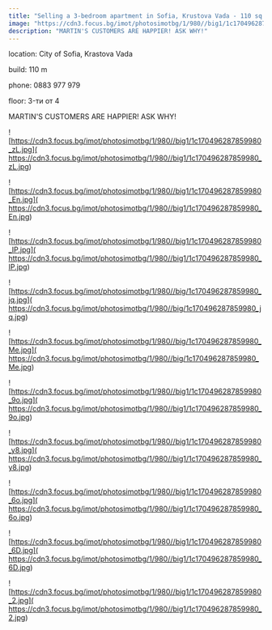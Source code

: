 ```yaml
---
title: "Selling a 3-bedroom apartment in Sofia, Krustova Vada - 110 sq.m / 241,000 EUR :: imot.bg Advertisement"
image: "https://cdn3.focus.bg/imot/photosimotbg/1/980//big1/1c170496287859980_Tv.jpg"
description: "MARTIN'S CUSTOMERS ARE HAPPIER! ASK WHY!"
---
```


location: City of Sofia, Krastova Vada

build: 110 m

phone: 0883 977 979

floor: 3-ти от 4

MARTIN'S CUSTOMERS ARE HAPPIER! ASK WHY!


![https://cdn3.focus.bg/imot/photosimotbg/1/980//big1/1c170496287859980_zL.jpg]( https://cdn3.focus.bg/imot/photosimotbg/1/980//big1/1c170496287859980_zL.jpg)


![https://cdn3.focus.bg/imot/photosimotbg/1/980//big1/1c170496287859980_En.jpg]( https://cdn3.focus.bg/imot/photosimotbg/1/980//big1/1c170496287859980_En.jpg)


![https://cdn3.focus.bg/imot/photosimotbg/1/980//big1/1c170496287859980_IP.jpg]( https://cdn3.focus.bg/imot/photosimotbg/1/980//big1/1c170496287859980_IP.jpg)


![https://cdn3.focus.bg/imot/photosimotbg/1/980//big/1c170496287859980_jq.jpg]( https://cdn3.focus.bg/imot/photosimotbg/1/980//big/1c170496287859980_jq.jpg)


![https://cdn3.focus.bg/imot/photosimotbg/1/980//big/1c170496287859980_Me.jpg]( https://cdn3.focus.bg/imot/photosimotbg/1/980//big/1c170496287859980_Me.jpg)


![https://cdn3.focus.bg/imot/photosimotbg/1/980//big1/1c170496287859980_9o.jpg]( https://cdn3.focus.bg/imot/photosimotbg/1/980//big1/1c170496287859980_9o.jpg)


![https://cdn3.focus.bg/imot/photosimotbg/1/980//big1/1c170496287859980_y8.jpg]( https://cdn3.focus.bg/imot/photosimotbg/1/980//big1/1c170496287859980_y8.jpg)


![https://cdn3.focus.bg/imot/photosimotbg/1/980//big1/1c170496287859980_6o.jpg]( https://cdn3.focus.bg/imot/photosimotbg/1/980//big1/1c170496287859980_6o.jpg)


![https://cdn3.focus.bg/imot/photosimotbg/1/980//big1/1c170496287859980_6D.jpg]( https://cdn3.focus.bg/imot/photosimotbg/1/980//big1/1c170496287859980_6D.jpg)


![https://cdn3.focus.bg/imot/photosimotbg/1/980//big1/1c170496287859980_2.jpg]( https://cdn3.focus.bg/imot/photosimotbg/1/980//big1/1c170496287859980_2.jpg)


